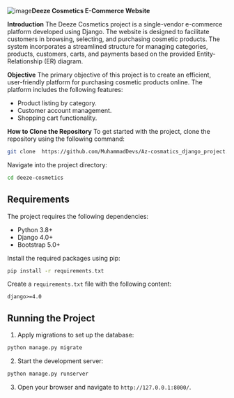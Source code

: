 ![image](https://github.com/user-attachments/assets/14940aa2-0e15-46b0-b487-6828691d70ed)**Deeze Cosmetics E-Commerce Website**

**Introduction**
The Deeze Cosmetics project is a single-vendor e-commerce platform developed using Django. The website is designed to facilitate customers in browsing, selecting, and purchasing cosmetic products. The system incorporates a streamlined structure for managing categories, products, customers, carts, and payments based on the provided Entity-Relationship (ER) diagram.

**Objective**
The primary objective of this project is to create an efficient, user-friendly platform for purchasing cosmetic products online. The platform includes the following features:
- Product listing by category.
- Customer account management.
- Shopping cart functionality.

**How to Clone the Repository**
To get started with the project, clone the repository using the following command:

```bash
git clone  https://github.com/MuhammadDevs/Az-cosmatics_django_project.git
```

Navigate into the project directory:

```bash
cd deeze-cosmetics
```

## Requirements
The project requires the following dependencies:

- Python 3.8+
- Django 4.0+
- Bootstrap 5.0+

Install the required packages using pip:

```bash
pip install -r requirements.txt
```

Create a `requirements.txt` file with the following content:

```
django>=4.0
```

## Running the Project
1. Apply migrations to set up the database:

```bash
python manage.py migrate
```

2. Start the development server:

```bash
python manage.py runserver
```

3. Open your browser and navigate to `http://127.0.0.1:8000/`.



